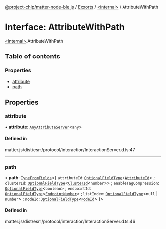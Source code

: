 [@project-chip/matter-node-ble.js](../README.md) / [Exports](../modules.md) / [\<internal\>](../modules/internal_.md) / AttributeWithPath

# Interface: AttributeWithPath

[\<internal\>](../modules/internal_.md).AttributeWithPath

## Table of contents

### Properties

- [attribute](internal_.AttributeWithPath.md#attribute)
- [path](internal_.AttributeWithPath.md#path)

## Properties

### attribute

• **attribute**: [`AnyAttributeServer`](../modules/internal_.md#anyattributeserver)\<`any`\>

#### Defined in

matter.js/dist/esm/protocol/interaction/InteractionServer.d.ts:47

___

### path

• **path**: [`TypeFromFields`](../modules/internal_.md#typefromfields)\<\{ `attributeId`: [`OptionalFieldType`](internal_.OptionalFieldType.md)\<[`AttributeId`](../modules/internal_.md#attributeid)\> ; `clusterId`: [`OptionalFieldType`](internal_.OptionalFieldType.md)\<[`ClusterId`](../modules/internal_.md#clusterid)\<`number`\>\> ; `enableTagCompression`: [`OptionalFieldType`](internal_.OptionalFieldType.md)\<`boolean`\> ; `endpointId`: [`OptionalFieldType`](internal_.OptionalFieldType.md)\<[`EndpointNumber`](../modules/internal_.md#endpointnumber)\> ; `listIndex`: [`OptionalFieldType`](internal_.OptionalFieldType.md)\<``null`` \| `number`\> ; `nodeId`: [`OptionalFieldType`](internal_.OptionalFieldType.md)\<[`NodeId`](../modules/internal_.md#nodeid)\>  }\>

#### Defined in

matter.js/dist/esm/protocol/interaction/InteractionServer.d.ts:46
